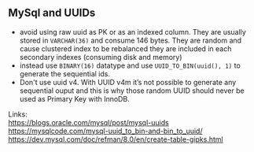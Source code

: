 ## MySql and UUIDs

- avoid using raw uuid as PK or as an indexed column. They are usually stored in `VARCHAR(36)` and consume 146 bytes. They are random and cause clustered index to be rebalanced
they are included in each secondary indexes (consuming disk and memory)
- instead use `BINARY(16)` datatype and use `UUID_TO_BIN(uuid(), 1)` to generate the sequential ids.
- Don't use uuid v4. With UUID v4m it’s not possible to generate any sequential ouput and this is why those random UUID should never be used as Primary Key with InnoDB.

Links:    
https://blogs.oracle.com/mysql/post/mysql-uuids    
https://mysqlcode.com/mysql-uuid_to_bin-and-bin_to_uuid/    
https://dev.mysql.com/doc/refman/8.0/en/create-table-gipks.html    
